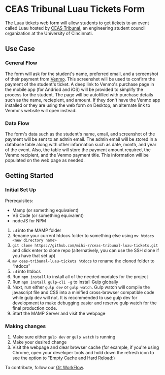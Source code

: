 # CEAS Tribunal Luau Tickets Form
The Luau tickets web form will allow students to get tickets to an event called Luau hosted by [CEAS Tribunal](https://tribunal.uc.edu), an engineering student council organization at the University of Cincinnati.

## Use Case
### General Flow
The form will ask for the student's name, preferred email, and a screenshot of their payment from [Venmo](https://venmo.com). This screenshot will be used to confirm the payment of the student's ticket. A deep link to Venmo's purchase page in the mobile app (for Andriod and iOS) will be provided to simplify the process for the student. The page will be autofilled with purchase details such as the name, reciepient, and amount. If they don't have the Venmo app installed or they are using the web form on Desktop, an alternate link to Venmo's website will open instead.

### Data Flow
The form's data such as the student's name, email, and screenshot of the payment will be sent to an admin email. The admin email will be stored in a database table along with other information such as date, month, and year of the event. Also, the table will store the payment amount required, the Venmo recipient, and the Venmo payment title. This information will be populated on the web page as needed. 

## Getting Started
### Initial Set Up
Prerequisites:
- Mamp (or something equivalent)
- VS Code (or something equivalent)
- nodeJS for NPM

1. `cd` into the MAMP folder
2. Rename your current htdocs folder to something else using `mv htdocs <new directory name>`
3. `git clone https://github.com/mihi-r/ceas-tribunal-luau-tickets.git` and click enter to clone repo (alternatively, you can use the SSH clone if you have that set up)
4. `mv ceas-tribunal-luau-tickets htdocs` to rename the cloned folder to “htdocs”
5. `cd` into htdocs
6. Run `npm install` to install all of the needed modules for the project
7. Run `npm install gulp-cli -g` to install Gulp globally
8. Next, run either `gulp dev` or `gulp watch`. Gulp watch will compile the javascript file and CSS into a minified cross-browser compatible code while gulp dev will not. It is recommended to use gulp dev for development to make debugging easier and reserve gulp watch for the final production code.
9. Start the MAMP Server and visit the webpage

### Making changes
1. Make sure either `gulp dev` or `gulp watch` is running
2. Make your desired change
3. Visit the webpage and clear browser cache (for example, if you're using Chrome, open your developer tools and hold down the refresh icon to see the option to "Empty Cache and Hard Reload:)

To contribute, follow our [Git WorkFlow](https://github.com/mihi-r/ceas-tribunal-luau-tickets/wiki). 

